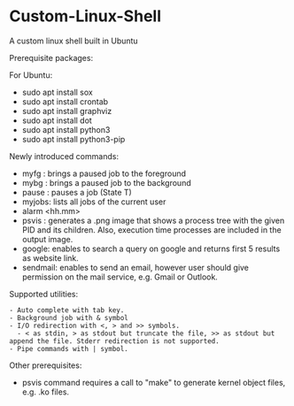 # Custom-Linux-Shell
A custom linux shell built in Ubuntu

Prerequisite packages:

For Ubuntu:
  - sudo apt install sox
  - sudo apt install crontab
  - sudo apt install graphviz
  - sudo apt install dot
  - sudo apt install python3
  - sudo apt install python3-pip
 
Newly introduced commands:
  - myfg <PID> : brings a paused job to the foreground
  - mybg <PID> : brings a paused job to the background
  - pause <PID> : pauses a job (State T)
  - myjobs: lists all jobs of the current user
  - alarm <hh.mm> <audio file> : sets a daily cronjob alarm to play the specified audio.
  - psvis <PID> <output file> : generates a .png image that shows a process tree with the given PID and its children. Also,
                                execution time processes are included in the output image.
  - google: enables to search a query on google and returns first 5 results as website link.
  - sendmail: enables to send an email, however user should give permission on the mail service, e.g. Gmail or Outlook.
  
  Supported utilities:
  
    - Auto complete with tab key.
    - Background job with & symbol
    - I/O redirection with <, > and >> symbols.
      - < as stdin, > as stdout but truncate the file, >> as stdout but append the file. Stderr redirection is not supported.
    - Pipe commands with | symbol.
   
   
Other prerequisites:
  - psvis command requires a call to "make" to generate kernel object files, e.g. .ko files.
  
